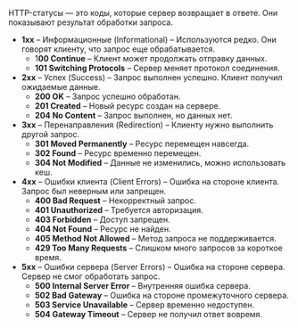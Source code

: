 HTTP-статусы — это коды, которые сервер возвращает в ответе. Они показывают результат обработки запроса.


- **1xx** – Информационные (Informational) – Используются редко. Они говорят клиенту, что запрос еще обрабатывается.
	- 1**00 Continue** – Клиент может продолжать отправку данных.
	- **101 Switching Protocols** – Сервер меняет протокол соединения.
- **2xx** – Успех (Success) – Запрос выполнен успешно. Клиент получил ожидаемые данные.
	- **200 OK** – Запрос успешно обработан.
	- **201 Created** – Новый ресурс создан на сервере.
	- **204 No Content** – Запрос выполнен, но данных нет.
- **3xx** – Перенаправления (Redirection) – Клиенту нужно выполнить другой запрос.
	- **301 Moved Permanently** – Ресурс перемещен навсегда.
	- **302 Found** – Ресурс временно перемещен.
	- **304 Not Modified** – Данные не изменились, можно использовать кеш.
- **4xx** – Ошибки клиента (Client Errors) – Ошибка на стороне клиента. Запрос был неверным или запрещен.
	- **400 Bad Request** – Некорректный запрос.
	- **401 Unauthorized** – Требуется авторизация.
	- **403 Forbidden** – Доступ запрещен.
	- **404 Not Found** – Ресурс не найден.
	- **405 Method Not Allowed** – Метод запроса не поддерживается.
	- **429 Too Many Requests** – Слишком много запросов за короткое время.
- **5xx** – Ошибки сервера (Server Errors) – Ошибка на стороне сервера. Сервер не смог обработать запрос.
	- **500 Internal Server Error** – Внутренняя ошибка сервера.
	- **502 Bad Gateway** – Ошибка на стороне промежуточного сервера.
	- **503 Service Unavailable** – Сервер временно недоступен.
	- **504 Gateway Timeout** – Сервер не получил ответ вовремя.